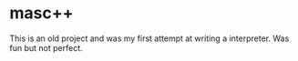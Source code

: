 # masc++

This is an old project and was my first attempt at writing a interpreter.
Was fun but not perfect. 
